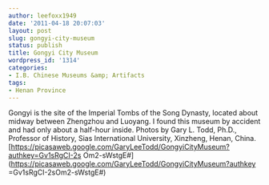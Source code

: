 ```yaml
---
author: leefoxx1949
date: '2011-04-18 20:07:03'
layout: post
slug: gongyi-city-museum
status: publish
title: Gongyi City Museum
wordpress_id: '1314'
categories:
- I.B. Chinese Museums &amp; Artifacts
tags:
- Henan Province
---
```


Gongyi is the site of the Imperial Tombs of the Song Dynasty, located about
midway between Zhengzhou and Luoyang. I found this museum by accident and had
only about a half-hour inside. Photos by Gary L. Todd, Ph.D., Professor of
History, Sias International University, Xinzheng, Henan, China.
[https://picasaweb.google.com/GaryLeeTodd/GongyiCityMuseum?authkey=Gv1sRgCI-2s
Om2-sWstgE#](https://picasaweb.google.com/GaryLeeTodd/GongyiCityMuseum?authkey
=Gv1sRgCI-2sOm2-sWstgE#)

